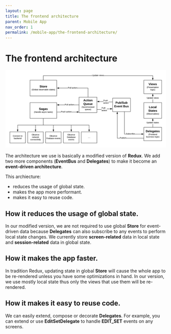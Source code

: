 ```yaml
---
layout: page
title: The frontend architecture 
parent: Mobile App
nav_order: 1
permalink: /mobile-app/the-frontend-architecture/
---
```


# The frontend architecture

![Ulangi's frontend architecture](./assets/images/architecture.png)

The architecture we use is basically a modified version of **Redux**. We add two more components (**EventBus** and **Delegates**) to make it become an **event-driven architecture**.

This archiecture:
- reduces the usage of global state.
- makes the app more performant.
- makes it easy to reuse code.

## How it reduces the usage of global state. 
In our modified version, we are not required to use global **Store** for event-driven data because **Delegates** can also subscribe to any events to perform local state changes. We currently store **screen-related** data in local state and **session-related** data in global state.

## How it makes the app faster.
In tradition Redux, updating state in global **Store** will cause the whole app to be re-rendered unless you have some optimizations in hand. In our version, we use mostly local state thus only the views that use them will be re-rendered.

## How it makes it easy to reuse code.
We can easily extend, compose or decorate **Delegates**. For example, you can extend or use **EditSetDelegate** to handle **EDIT_SET** events on any screens.
